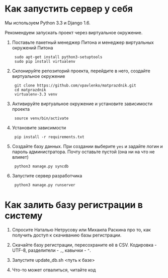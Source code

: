 Как запустить сервер у себя
===========================

Мы используем Python 3.3 и Django 1.6.

Рекомендуем запускать проект через виртуальное окружение.

1. Поставьте пакетный менеджер Питона и менеджер виртуальных окружений Питона

        sudo apt-get install python3-setuptools
        sudo pip install virtualenv

3. Склонируйте репозиторий проекта, перейдите в него, создайте виртуальное окружение

        git clone https://github.com/vpavlenko/matprazdnik.git
        cd matprazdnik
        virtualenv-3.3 venv

4. Активируйте виртуальное окружение и установите зависимости проекта

        source venv/bin/activate

5. Установите зависимости

        pip install -r requirements.txt

5. Создайте базу данных. При создании выберите `yes` и задайте логин и пароль администратора. Почту оставьте пустой (она ни на что не влияет)

        python3 manage.py syncdb

6. Запустите сервер разработчика

        python3 manage.py runserver

Как залить базу регистрации в систему
=================

1. Спросите Наталью Нетрусову или Михаила Раскина про то, как получить доступ к скачиванию базы регистрации.

2. Скачайте базу регистрации, пересохраните её в CSV. Кодировка - UTF-8, разделители - `,`, кавычки - `"`.

3. Запустите update_db.sh <путь к базе>

4. Что-то может отвалиться, читайте код
